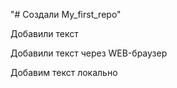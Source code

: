 "# Создали My_first_repo" 

Добавили текст

Добавили текст через WEB-браузер

Добавим текст локально
